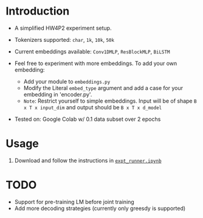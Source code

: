 # Introduction

- A simplified HW4P2 experiment setup.
- Tokenizers supported: `char`, `1k`, `10k`, `50k`
- Current embeddings available: `Conv1DMLP`, `ResBlockMLP`, `BiLSTM`
- Feel free to experiment with more embeddings. To add your own embedding:

  - Add your module to `embeddings.py`
  - Modify the Literal `embed_type` argument and add a case for your embedding in 'encoder.py'.
  - `Note`: Restrict yourself to simple embeddings. Input will be of shape `B x T x input_dim` and output should be `B x T x d_model`

- Tested on: Google Colab w/ 0.1 data subset over 2 epochs

# Usage

1. Download and follow the instructions in [`expt_runner.ipynb`](https://colab.research.google.com/drive/1D9NFwKycDLhOpbH15bTvl4tyl30-EDSj?usp=sharing)

# TODO

- Support for pre-training LM before joint training
- Add more decoding strategies (currently only greesdy is supported)
